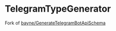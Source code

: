 # TelegramTypeGenerator

Fork of [bayne/GenerateTelegramBotApiSchema](https://github.com/bayne/GenerateTelegramBotApiSchema)
